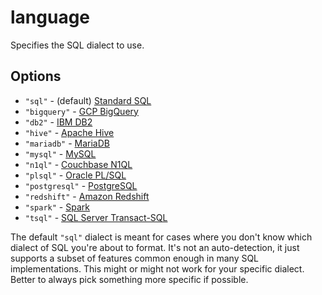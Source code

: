 # language

Specifies the SQL dialect to use.

## Options

- `"sql"` - (default) [Standard SQL][]
- `"bigquery"` - [GCP BigQuery][]
- `"db2"` - [IBM DB2][]
- `"hive"` - [Apache Hive][]
- `"mariadb"` - [MariaDB][]
- `"mysql"` - [MySQL][]
- `"n1ql"` - [Couchbase N1QL][]
- `"plsql"` - [Oracle PL/SQL][]
- `"postgresql"` - [PostgreSQL][]
- `"redshift"` - [Amazon Redshift][]
- `"spark"` - [Spark][]
- `"tsql"` - [SQL Server Transact-SQL][tsql]

The default `"sql"` dialect is meant for cases where you don't know which dialect of SQL you're about to format.
It's not an auto-detection, it just supports a subset of features common enough in many SQL implementations.
This might or might not work for your specific dialect.
Better to always pick something more specific if possible.

[standard sql]: https://en.wikipedia.org/wiki/SQL:2011
[gcp bigquery]: https://cloud.google.com/bigquery
[ibm db2]: https://www.ibm.com/analytics/us/en/technology/db2/
[apache hive]: https://hive.apache.org/
[mariadb]: https://mariadb.com/
[mysql]: https://www.mysql.com/
[couchbase n1ql]: http://www.couchbase.com/n1ql
[oracle pl/sql]: http://www.oracle.com/technetwork/database/features/plsql/index.html
[postgresql]: https://www.postgresql.org/
[amazon redshift]: https://docs.aws.amazon.com/redshift/latest/dg/cm_chap_SQLCommandRef.html
[spark]: https://spark.apache.org/docs/latest/api/sql/index.html
[tsql]: https://docs.microsoft.com/en-us/sql/sql-server/
